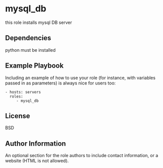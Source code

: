 mysql_db
=========

this role installs mysql DB server

Dependencies
------------

python must be installed

Example Playbook
----------------

Including an example of how to use your role (for instance, with variables passed in as parameters) is always nice for users too:

    - hosts: servers
      roles:
         - mysql_db

License
-------

BSD

Author Information
------------------

An optional section for the role authors to include contact information, or a website (HTML is not allowed).

